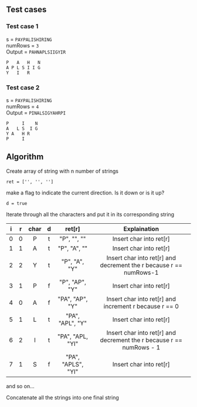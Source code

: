 ## Test cases
### Test case 1

s = `PAYPALISHIRING` <br />
numRows = `3` <br />
Output = `PAHNAPLSIIGYIR` <br />

```
P   A   H   N 
A P L S I I G 
Y   I   R     
```

### Test case 2
s = `PAYPALISHIRING` <br />
numRows = `4` <br />
Output = `PINALSIGYAHRPI` <br />

```
P     I    N
A   L S  I G
Y A   H R
P     I
```

## Algorithm
Create array of string with n number of strings <br />
```
ret = ['', '', '']
``` 

make a flag to indicate the current direction. Is it down or is it up?

```d = true```

Iterate through all the characters and put it in its corresponding string

| i | r | char | d | ret[r] | Explaination
| :---: | :---:  | :---:  | :---: | :---: | :---: |
| 0 | 0 | P | t | "P", "", "" | Insert char into ret[r]
| 1 | 1 | A | t | "P", "A", "" | Insert char into ret[r]
| 2 | 2 | Y | t | "P", "A", "Y" | Insert char into ret[r] and decrement the r because r == numRows-1
| 3 | 1 | P | f | "P", "AP", "Y" | Insert char into ret[r]
| 4 | 0 | A | f | "PA", "AP", "Y" | Insert char into ret[r] and increment r because r == 0
| 5 | 1 | L | t | "PA", "APL", "Y" | Insert char into ret[r]
| 6 | 2 | I | t | "PA", "APL, "YI" | Insert char into ret[r] and decrement the r because r == numRows - 1
| 7 | 1 | S | f | "PA", "APLS", "YI" | Insert char into ret[r]

and so on...

Concatenate all the strings into one final string